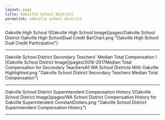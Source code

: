 ```yaml
---
layout: page
title: Oakville School District
permalink: oakville school district
---
```



Oakville High School
![Oakville High School Image](pages/Oakville School District Oakville High SchoolDual Credit BarChart.png "Oakville High School Dual Credit Participation")

___

Oakville School District Secondary Teachers' Median Total Compensation
![Oakville School District Image](pages/2016-2017Median Total Compensation for Secondary TeachersAll WA School Districts With Oakville Highlighted.png "Oakville School District Secondary Teachers Median Total Compensation")

___

Oakville School District Superintendent Compensation History
![Oakville School District Image](pages/WA School District Compensation History for Oakville Superintendent ConstantDollars.png "Oakville School District Superintendent Compensation History")

___

